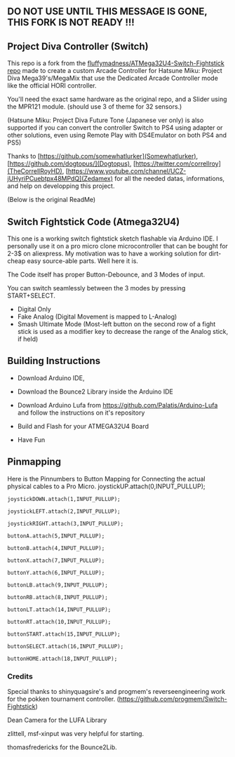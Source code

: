 ## DO NOT USE UNTIL THIS MESSAGE IS GONE, THIS FORK IS NOT READY !!!

## Project Diva Controller (Switch)

This repo is a fork from the [fluffymadness/ATMega32U4-Switch-Fightstick repo](https://github.com/fluffymadness/ATMega32U4-Switch-Fightstick)
made to create a custom Arcade Controller for Hatsune Miku: Project Diva Mega39's/MegaMix that use the Dedicated Arcade Controller mode like the official HORI controller.

You'll need the exact same hardware as the original repo, and a Slider using the MPR121 module. (should use 3 of theme for 32 sensors.)

(Hatsune Miku: Project Diva Future Tone (Japanese ver only) is also supported if you can convert the controller Switch to PS4 using adapter or other solutions, even using Remote Play with DS4Emulator on both PS4 and PS5)

Thanks to [https://github.com/somewhatlurker](Somewhatlurker), [https://github.com/dogtopus/](Dogtopus), [https://twitter.com/correllroy](TheCorrellRoyHD), [https://www.youtube.com/channel/UCZ-jUHyriPCuebtpx48MPdQ](Zedamex) for all the needed datas, informations, and help on developping this project.

(Below is the original ReadMe)

## Switch Fightstick Code (Atmega32U4)

This one is a working switch fightstick sketch
flashable via Arduino IDE. I personally use it on a pro micro clone microcontroller that can be bought for 2-3$ on aliexpress. My motivation was to have a working solution for dirt-cheap easy source-able parts. Well here it is. 

The Code itself has proper Button-Debounce, and 3 Modes of input.

You can switch seamlessly between the 3 modes by pressing START+SELECT. 

- Digital Only
- Fake Analog (Digital Movement is mapped to L-Analog)
- Smash Ultimate Mode (Most-left button on the second row of a fight stick is used as a modifier key to decrease the range of the Analog stick, if held)

## Building Instructions

- Download Arduino IDE, 

- Download the Bounce2 Library inside the Arduino IDE
- Download Arduino Lufa from https://github.com/Palatis/Arduino-Lufa and follow the instructions on it's repository
- Build and Flash for your ATMEGA32U4 Board
- Have Fun

## Pinmapping

Here is the Pinnumbers to Button Mapping for Connecting the actual physical cables to a Pro Micro.
	joystickUP.attach(0,INPUT_PULLUP);

	joystickDOWN.attach(1,INPUT_PULLUP);

	joystickLEFT.attach(2,INPUT_PULLUP);

	joystickRIGHT.attach(3,INPUT_PULLUP);

	buttonA.attach(5,INPUT_PULLUP);

	buttonB.attach(4,INPUT_PULLUP);

	buttonX.attach(7,INPUT_PULLUP);

	buttonY.attach(6,INPUT_PULLUP);

	buttonLB.attach(9,INPUT_PULLUP);

	buttonRB.attach(8,INPUT_PULLUP);

	buttonLT.attach(14,INPUT_PULLUP);

	buttonRT.attach(10,INPUT_PULLUP);

	buttonSTART.attach(15,INPUT_PULLUP);

	buttonSELECT.attach(16,INPUT_PULLUP);

	buttonHOME.attach(18,INPUT_PULLUP);

### Credits

Special thanks to shinyquagsire's and progmem's reverseengineering work for the pokken tournament controller. (https://github.com/progmem/Switch-Fightstick)

Dean Camera for the LUFA Library

zlittell, msf-xinput was very helpful for starting.

thomasfredericks for the Bounce2Lib.
